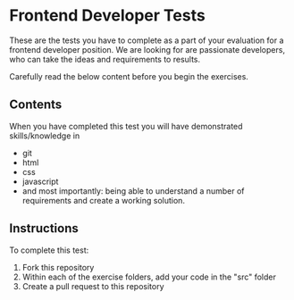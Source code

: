 Frontend Developer Tests
============

These are the tests you have to complete as a part of your evaluation for a frontend developer position.
We are looking for are passionate developers, who can take the ideas and requirements to results.

Carefully read the below content before you begin the exercises.

Contents
--------

When you have completed this test you will have demonstrated skills/knowledge in
- git
- html
- css
- javascript
- and most importantly: being able to understand a number of requirements and create a working solution.

Instructions
------------
To complete this test:
1. Fork this repository
2. Within each of the exercise folders, add your code in the "src" folder
3. Create a pull request to this repository
